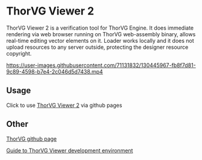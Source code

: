 # ThorVG Viewer 2

ThorVG Viewer 2 is a verification tool for ThorVG Engine. It does immediate rendering via web browser running on ThorVG web-assembly binary, allows real-time editing vector elements on it. Loader works locally and it does not upload resources to any server outside, protecting the designer resource copyright.

https://user-images.githubusercontent.com/71131832/130445967-fb8f7d81-9c89-4598-b7e4-2c046d5d7438.mp4

## Usage
Click to use [ThorVG Viewer 2](https://mmaciola.github.io/thorvg.viewer.2/) via github pages

## Other
[ThorVG github page](https://github.com/Samsung/thorvg)

[Guide to ThorVG Viewer development environment](https://github.com/Samsung/thorvg/wiki/Guide-to-ThorVG-Viewer-development-environment)
